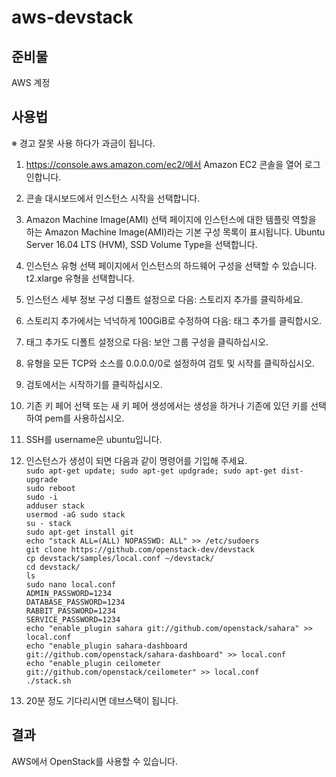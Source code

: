 # aws-devstack

## 준비물
AWS 계정

## 사용법
※ 경고 잘못 사용 하다가 과금이 됩니다.
1. https://console.aws.amazon.com/ec2/에서 Amazon EC2 콘솔을 열어 로그인합니다.</br>

2. 콘솔 대시보드에서 인스턴스 시작을 선택합니다.</br>

3. Amazon Machine Image(AMI) 선택 페이지에 인스턴스에 대한 템플릿 역할을 하는 Amazon Machine Image(AMI)라는 기본 구성 목록이 표시됩니다. Ubuntu Server 16.04 LTS (HVM), SSD Volume Type을 선택합니다.

4. 인스턴스 유형 선택 페이지에서 인스턴스의 하드웨어 구성을 선택할 수 있습니다. t2.xlarge 유형을 선택합니다.</br>

5. 인스턴스 세부 정보 구성 디폴트 설정으로 다음: 스토리지 추가를 클릭하세요.</br>

6. 스토리지 추가에서는 넉넉하게 100GiB로 수정하여 다음: 태그 추가를 클릭합시오.</br>

7. 태그 추가도 디폴트 설정으로 다음: 보안 그룹 구성을 클릭하십시오.</br>

8. 유형을 모든 TCP와 소스를 0.0.0.0/0로 설정하여 검토 및 시작를 클릭하십시오.</br>

9. 검토에서는 시작하기를 클릭하십시오.</br>

10. 기존 키 페어 선택 또는 새 키 페어 생성에서는 생성을 하거나 기존에 있던 키를 선택하여 pem를 사용하십시오.

11. SSH를 username은 ubuntu입니다.

12. 인스턴스가 생성이 되면 다음과 같이 명령어를 기입해 주세요.</br>
`sudo apt-get update; sudo apt-get updgrade; sudo apt-get dist-upgrade`</br>
`sudo reboot`</br>
`sudo -i`</br>
`adduser stack`</br>
`usermod -aG sudo stack`</br>
`su - stack`</br>
`sudo apt-get install git`</br>
`echo "stack ALL=(ALL) NOPASSWD: ALL" >> /etc/sudoers`</br>
`git clone https://github.com/openstack-dev/devstack`</br>
`cp devstack/samples/local.conf ~/devstack/`</br>
`cd devstack/`</br>
`ls`</br>
`sudo nano local.conf`</br>
`ADMIN_PASSWORD=1234`</br>
`DATABASE_PASSWORD=1234`</br>
`RABBIT_PASSWORD=1234`</br>
`SERVICE_PASSWORD=1234`</br>
`echo "enable_plugin sahara git://github.com/openstack/sahara" >> local.conf`</br>
`echo "enable_plugin sahara-dashboard git://github.com/openstack/sahara-dashboard" >> local.conf`</br>
`echo "enable_plugin ceilometer git://github.com/openstack/ceilometer" >> local.conf`</br>
`./stack.sh`

12. 20분 정도 기다리시면 데브스택이 됩니다.

## 결과
AWS에서 OpenStack를 사용할 수 있습니다.
